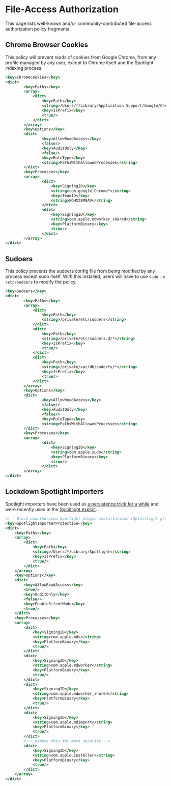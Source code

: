 # File-Access Authorization

This page lists well-known and/or community-contributed file-access
authorization policy fragments.

## Chrome Browser Cookies

This policy will prevent reads of cookies from Google Chrome, from any profile
managed by any user, except to Chrome itself and the Spotlight indexing
process.

```xml
<key>ChromeCookies</key>
<dict>
		<key>Paths</key>
		<array>
			<dict>
				<key>Path</key>
				<string>/Users/*/Library/Application Support/Google/Chrome/*/Cookies</string>
				<key>IsPrefix</key>
				<true/>
			</dict>
		</array>
		<key>Options</key>
		<dict>
				<key>AllowReadAccess</key>
				<false/>
				<key>AuditOnly</key>
				<false/>
				<key>RuleType</key>
				<string>PathsWithAllowedProcesses</string>
		</dict>
		<key>Processes</key>
		<array>
				<dict>
					<key>SigningID</key>
					<string>com.google.Chrome*</string>
					<key>TeamID</key>
					<string>EQHXZ8M8AV</string>
				</dict>
				<dict>
					<key>SigningID</key>
					<string>com.apple.mdworker_shared</string>
					<key>PlatformBinary</key>
					<true/>
				</dict>
		</array>
</dict>
```

## Sudoers

This policy prevents the sudoers config file from being modified by any process
except sudo itself. With this installed, users will have to use
`sudo -e /etc/sudoers` to modify the policy.

```xml
<key>Sudoers</key>
<dict>
		<key>Paths</key>
		<array>
			<dict>
				<key>Path</key>
				<string>/private/etc/sudoers</string>
			</dict>
			<dict>
				<key>Path</key>
				<string>/private/etc/sudoers.d/*</string>
				<key>IsPrefix</key>
				<true/>
			</dict>
			<dict>
				<key>Path</key>
				<string>/private/var/db/sudo/ts/*</string>
				<key>IsPrefix</key>
				<true/>
			</dict>
		</array>
		<key>Options</key>
		<dict>
				<key>AllowReadAccess</key>
				<false/>
				<key>AuditOnly</key>
				<false/>
				<key>RuleType</key>
				<string>PathsWithAllowedProcesses</string>
		</dict>
		<key>Processes</key>
		<array>
				<dict>
					<key>SigningID</key>
					<string>com.apple.sudo</string>
					<key>PlatformBinary</key>
					<true/>
				</dict>
		</array>
</dict>
```

## Lockdown Spotlight Importers

Spotlight importers have been used as [a persistence trick for a
while](https://theevilbit.github.io/beyond/beyond_0011/) and were 
recently used in the 
[Sploitlight exploit](https://www.microsoft.com/en-us/security/blog/2025/07/28/sploitlight-analyzing-a-spotlight-based-macos-tcc-vulnerability/).

```xml
<!-- Block unauthorized Spotlight plugin installations (Sploitlight protection) -->
<key>SpotlightImporterProtection</key>
<dict>
	<key>Paths</key>
	<array>
		<dict>
			<key>Path</key>
			<string>/Users/*/Library/Spotlight</string>
			<key>IsPrefix</key>
			<true/>
		</dict>
	</array>
	<key>Options</key>
	<dict>
		<key>AllowReadAccess</key>
		<true/>
		<key>AuditOnly</key>
		<false/>
		<key>EnableSilentMode</key>
		<true/>
	</dict>
	<key>Processes</key>
	<array>
		<dict>
			<key>SigningID</key>
			<string>com.apple.mds</string>
			<key>PlatformBinary</key>
			<true/>
		</dict>
		<dict>
			<key>SigningID</key>
			<string>com.apple.mdworker</string>
			<key>PlatformBinary</key>
			<true/>
		</dict>
		<dict>
			<key>SigningID</key>
			<string>com.apple.mdworker_shared</string>
			<key>PlatformBinary</key>
			<true/>
		</dict>
		<dict>
			<key>SigningID</key>
			<string>com.apple.mdimport</string>
			<key>PlatformBinary</key>
			<true/>
		</dict>
		<!-- Remove this for more security -->
		<dict>
			<key>SigningID</key>
			<string>com.apple.installer</string>
			<key>PlatformBinary</key>
			<true/>
		</dict>
	</array>
</dict>
```
